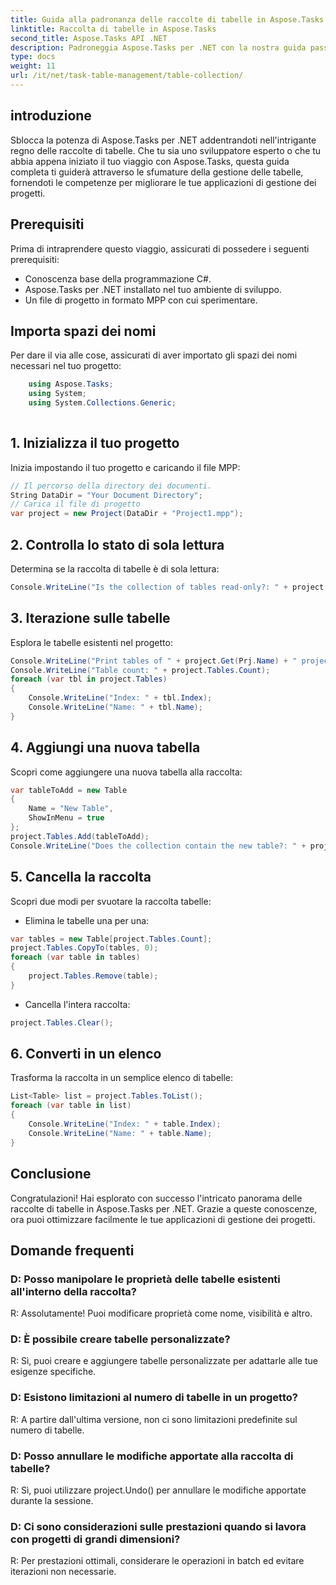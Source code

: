 ```yaml
---
title: Guida alla padronanza delle raccolte di tabelle in Aspose.Tasks
linktitle: Raccolta di tabelle in Aspose.Tasks
second_title: Aspose.Tasks API .NET
description: Padroneggia Aspose.Tasks per .NET con la nostra guida passo passo sulla gestione delle raccolte di tabelle. Migliora facilmente le applicazioni di gestione dei progetti. Scarica ora!
type: docs
weight: 11
url: /it/net/task-table-management/table-collection/
---
```

## introduzione
Sblocca la potenza di Aspose.Tasks per .NET addentrandoti nell'intrigante regno delle raccolte di tabelle. Che tu sia uno sviluppatore esperto o che tu abbia appena iniziato il tuo viaggio con Aspose.Tasks, questa guida completa ti guiderà attraverso le sfumature della gestione delle tabelle, fornendoti le competenze per migliorare le tue applicazioni di gestione dei progetti.
## Prerequisiti
Prima di intraprendere questo viaggio, assicurati di possedere i seguenti prerequisiti:
- Conoscenza base della programmazione C#.
- Aspose.Tasks per .NET installato nel tuo ambiente di sviluppo.
- Un file di progetto in formato MPP con cui sperimentare.
## Importa spazi dei nomi
Per dare il via alle cose, assicurati di aver importato gli spazi dei nomi necessari nel tuo progetto:
```csharp
    using Aspose.Tasks;
    using System;
    using System.Collections.Generic;
    
```
## 1. Inizializza il tuo progetto
Inizia impostando il tuo progetto e caricando il file MPP:
```csharp
// Il percorso della directory dei documenti.
String DataDir = "Your Document Directory";
// Carica il file di progetto
var project = new Project(DataDir + "Project1.mpp");
```
## 2. Controlla lo stato di sola lettura
Determina se la raccolta di tabelle è di sola lettura:
```csharp
Console.WriteLine("Is the collection of tables read-only?: " + project.Tables.IsReadOnly);
```
## 3. Iterazione sulle tabelle
Esplora le tabelle esistenti nel progetto:
```csharp
Console.WriteLine("Print tables of " + project.Get(Prj.Name) + " project.");
Console.WriteLine("Table count: " + project.Tables.Count);
foreach (var tbl in project.Tables)
{
    Console.WriteLine("Index: " + tbl.Index);
    Console.WriteLine("Name: " + tbl.Name);
}
```
## 4. Aggiungi una nuova tabella
Scopri come aggiungere una nuova tabella alla raccolta:
```csharp
var tableToAdd = new Table
{
    Name = "New Table",
    ShowInMenu = true
};
project.Tables.Add(tableToAdd);
Console.WriteLine("Does the collection contain the new table?: " + project.Tables.Contains(tableToAdd));
```
## 5. Cancella la raccolta
Scopri due modi per svuotare la raccolta tabelle:
- Elimina le tabelle una per una:
```csharp
var tables = new Table[project.Tables.Count];
project.Tables.CopyTo(tables, 0);
foreach (var table in tables)
{
    project.Tables.Remove(table);
}
```
- Cancella l'intera raccolta:
```csharp
project.Tables.Clear();
```
## 6. Converti in un elenco
Trasforma la raccolta in un semplice elenco di tabelle:
```csharp
List<Table> list = project.Tables.ToList();
foreach (var table in list)
{
    Console.WriteLine("Index: " + table.Index);
    Console.WriteLine("Name: " + table.Name);
}
```
## Conclusione
Congratulazioni! Hai esplorato con successo l'intricato panorama delle raccolte di tabelle in Aspose.Tasks per .NET. Grazie a queste conoscenze, ora puoi ottimizzare facilmente le tue applicazioni di gestione dei progetti.
## Domande frequenti
### D: Posso manipolare le proprietà delle tabelle esistenti all'interno della raccolta?
R: Assolutamente! Puoi modificare proprietà come nome, visibilità e altro.
### D: È possibile creare tabelle personalizzate?
R: Sì, puoi creare e aggiungere tabelle personalizzate per adattarle alle tue esigenze specifiche.
### D: Esistono limitazioni al numero di tabelle in un progetto?
R: A partire dall'ultima versione, non ci sono limitazioni predefinite sul numero di tabelle.
### D: Posso annullare le modifiche apportate alla raccolta di tabelle?
R: Sì, puoi utilizzare project.Undo() per annullare le modifiche apportate durante la sessione.
### D: Ci sono considerazioni sulle prestazioni quando si lavora con progetti di grandi dimensioni?
R: Per prestazioni ottimali, considerare le operazioni in batch ed evitare iterazioni non necessarie.